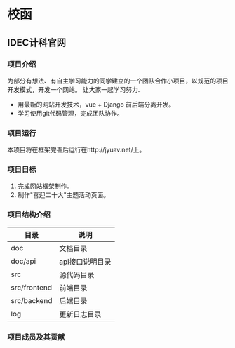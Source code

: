 # 校函
## IDEC计科官网

### 项目介绍
为部分有想法、有自主学习能力的同学建立的一个团队合作小项目，以规范的项目开发模式，开发一个网站。
让大家一起学习努力.


- 用最新的网站开发技术，vue + Django 前后端分离开发。
- 学习使用git代码管理，完成团队协作。

### 项目运行
本项目将在框架完善后运行在http://jyuav.net/上。

### 项目目标
1. 完成网站框架制作。
2. 制作"喜迎二十大"主题活动页面。

### 项目结构介绍
| 目录            | 说明       |
|---------------|----------|
| doc           | 文档目录     |
| doc/api       | api接口说明目录 |
| src           | 源代码目录    |
| src/frontend  | 前端目录     |
| src/backend   | 后端目录     |
| log           | 更新日志目录     |

### 项目成员及其贡献